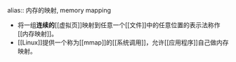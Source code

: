 alias:: 内存的映射, memory mapping

- 将一组**连续的**[[虚拟页]]映射到任意一个[[文件]]中的任意位置的表示法称作[[内存映射]]。
- [[Linux]]提供一个称为[[mmap]]的[[系统调用]]，允许[[应用程序]]自己做内存映射。